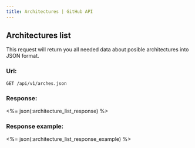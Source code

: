 ```yaml
---
title: Architectures | GitHub API
---
```


##  Architectures list

This request will return you all needed data about posible architectures into JSON format.

### Url:

    GET /api/v1/arches.json

### Response:

<%= json(:architecture_list_response) %>

### Response example:

<%= json(:architecture_list_response_example) %>

